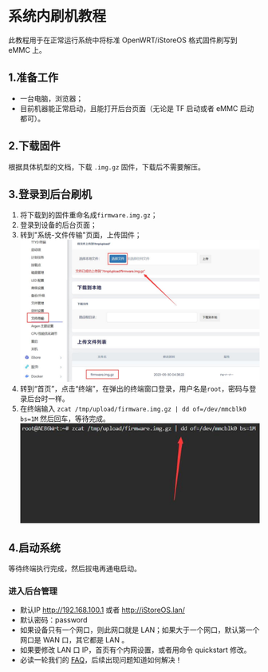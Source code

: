 # 系统内刷机教程

此教程用于在正常运行系统中将标准 OpenWRT/iStoreOS 格式固件刷写到 eMMC 上。

## 1.准备工作
* 一台电脑，浏览器；
* 目前机器能正常启动，且能打开后台页面（无论是 TF 启动或者 eMMC 启动都可）。

## 2.下载固件
根据具体机型的文档，下载 `.img.gz` 固件，下载后不需要解压。

## 3.登录到后台刷机

1. 将下载到的固件重命名成`firmware.img.gz`；
2. 登录到设备的后台页面；
3. 转到"系统-文件传输"页面，上传固件；
  ![install.png](./install/install_emmc1.png)
4. 转到“首页”，点击“终端”，在弹出的终端窗口登录，用户名是`root`，密码与登录后台时一样。
5. 在终端输入 `zcat /tmp/upload/firmware.img.gz | dd of=/dev/mmcblk0 bs=1M` 然后回车，等待完成。
  ![install.png](./install/install_emmc2.png)

## 4.启动系统

等待终端执行完成，然后拔电再通电启动。

### 进入后台管理
* 默认IP http://192.168.100.1 或者 http://iStoreOS.lan/
* 默认密码：password
* 如果设备只有一个网口，则此网口就是 LAN；如果大于一个网口，默认第一个网口是 WAN 口，其它都是 LAN 。
* 如果要修改 LAN 口 IP，首页有个内网设置，或者用命令 quickstart 修改。
* 必读一轮我们的 [FAQ](/zh/guide/istoreos/question.html)，后续出现问题知道如何解决！
